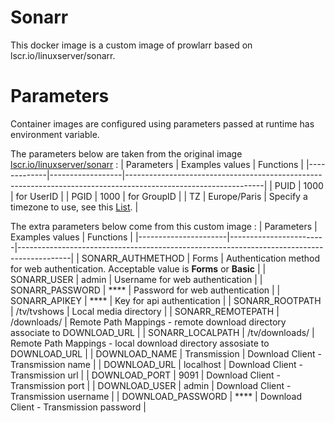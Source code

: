 # Sonarr
This docker image is a custom image of prowlarr based on lscr.io/linuxserver/sonarr.

# Parameters
Container images are configured using parameters passed at runtime has environment variable. 

The parameters below are taken from the original image [lscr.io/linuxserver/sonarr](https://hub.docker.com/r/linuxserver/sonarr) :
|  Parameters | Examples values  | Functions                                                                                                      |
|-------------|------------------|----------------------------------------------------------------------------------------------------------------|
| PUID        |  1000            | for UserID                                                                                                     |
| PGID        |  1000            | for GroupID                                                                                                    |
| TZ          |  Europe/Paris    | Specify a timezone to use, see this [List](https://en.wikipedia.org/wiki/List_of_tz_database_time_zones#List). |


The extra parameters below come from this custom image :
|  Parameters          | Examples values        | Functions                                                                                 |
|----------------------|------------------------|-------------------------------------------------------------------------------------------|
| SONARR_AUTHMETHOD    |  Forms                 | Authentication method for web authentication. Acceptable value is **Forms** or **Basic**  |
| SONARR_USER          |  admin                 | Username for web authentication                                                           |
| SONARR_PASSWORD      |  ****                  | Password for web authentication                                                           |
| SONARR_APIKEY        |  ****                  | Key for api authentication                                                                |
| SONARR_ROOTPATH      |  /tv/tvshows           | Local media directory                                                                     |
| SONARR_REMOTEPATH    |  /downloads/           | Remote Path Mappings - remote download directory associate to DOWNLOAD_URL                |
| SONARR_LOCALPATH     |  /tv/downloads/        | Remote Path Mappings - local download directory assosiate to DOWNLOAD_URL                 |
| DOWNLOAD_NAME        |  Transmission          | Download Client - Transmission name                                                       |
| DOWNLOAD_URL         |  localhost             | Download Client - Transmission url                                                        |
| DOWNLOAD_PORT        |  9091                  | Download Client - Transmission port                                                       |
| DOWNLOAD_USER        |  admin                 | Download Client - Transmission username                                                   |
| DOWNLOAD_PASSWORD    |  ****                  | Download Client - Transmission password                                                   |
